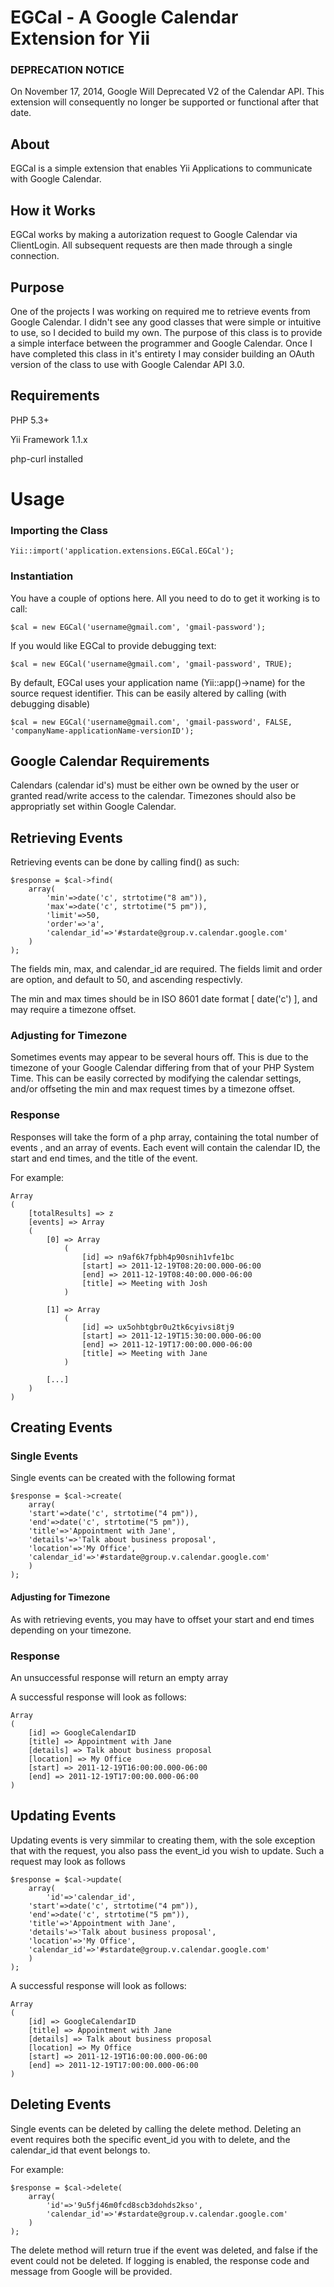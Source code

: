 EGCal - A Google Calendar Extension for Yii
=============

### DEPRECATION NOTICE
On November 17, 2014, Google Will Deprecated V2 of the Calendar API. This extension will consequently no longer be supported or functional after that date.

About
-----

EGCal is a simple extension that enables Yii Applications to communicate with Google Calendar.

How it Works
------------

EGCal works by making a autorization request to Google Calendar via ClientLogin. All subsequent requests are then
made through a single connection.

Purpose
-------
One of the projects I was working on required me to retrieve events from Google Calendar. I didn't see any good classes that were simple or intuitive to use, so I decided to build my own. The purpose of this class is to provide a simple interface between the programmer and Google Calendar. Once I have completed this class in it's entirety I may consider building an OAuth version of the class to use with Google Calendar API 3.0.

Requirements
------------
PHP 5.3+

Yii Framework 1.1.x

php-curl installed

Usage
=====

### Importing the Class

	Yii::import('application.extensions.EGCal.EGCal');


### Instantiation

You have a couple of options here. All you need to do to get it working is to call:

	$cal = new EGCal('username@gmail.com', 'gmail-password');


If you would like EGCal to provide debugging text:

	$cal = new EGCal('username@gmail.com', 'gmail-password', TRUE);


By default, EGCal uses your application name (Yii::app()->name) for the source request identifier. This can be easily altered by calling (with debugging disable)

	$cal = new EGCal('username@gmail.com', 'gmail-password', FALSE, 'companyName-applicationName-versionID');


Google Calendar Requirements
----------------------------

Calendars (calendar id's) must be either own be owned by the user or granted read/write access to the calendar.	
Timezones should also be appropriatly set within Google Calendar.		

Retrieving Events
-----------------

Retrieving events can be done by calling find() as such:  

	$response = $cal->find(
		array(
			'min'=>date('c', strtotime("8 am")), 
			'max'=>date('c', strtotime("5 pm")),
			'limit'=>50,
			'order'=>'a',
			'calendar_id'=>'#stardate@group.v.calendar.google.com'
		)
	);


The fields min, max, and calendar_id are required.
The fields limit and order are option, and default to 50, and ascending respectivly.

The min and max times should be in ISO 8601 date format [ date('c') ], and may require a timezone offset.


### Adjusting for Timezone

Sometimes events may appear to be several hours off. This is due to the timezone of your Google Calendar differing from that of your PHP System Time.
This can be easily corrected by modifying the calendar settings, and/or offseting the min and max request times by a timezone offset.

### Response
Responses will take the form of a php array, containing the total number of events , and an array of events.
Each event will contain the calendar ID, the start and end times, and the title of the event.

For example:



	Array
	(
	    [totalResults] => z
	    [events] => Array
		(
		    [0] => Array
		        (
		            [id] => n9af6k7fpbh4p90snih1vfe1bc
		            [start] => 2011-12-19T08:20:00.000-06:00
		            [end] => 2011-12-19T08:40:00.000-06:00
		            [title] => Meeting with Josh
		        )

		    [1] => Array
		        (
		            [id] => ux5ohbtgbr0u2tk6cyivsi8tj9
		            [start] => 2011-12-19T15:30:00.000-06:00
		            [end] => 2011-12-19T17:00:00.000-06:00
		            [title] => Meeting with Jane
		        )
			
		    [...]
		)
	)

	
Creating Events
---------------

### Single Events

Single events can be created with the following format

	$response = $cal->create(
	    array(
		'start'=>date('c', strtotime("4 pm")), 
		'end'=>date('c', strtotime("5 pm")),
		'title'=>'Appointment with Jane',
		'details'=>'Talk about business proposal',
		'location'=>'My Office',
		'calendar_id'=>'#stardate@group.v.calendar.google.com'
	    )
	);


#### Adjusting for Timezone

As with retrieving events, you may have to offset your start and end times depending on your timezone.

### Response

An unsuccessful response will return an empty array

A successful response will look as follows:

	Array
	(
	    [id] => GoogleCalendarID
	    [title] => Appointment with Jane
	    [details] => Talk about business proposal
	    [location] => My Office
	    [start] => 2011-12-19T16:00:00.000-06:00
	    [end] => 2011-12-19T17:00:00.000-06:00
	)

Updating Events
---------------

Updating events is very simmilar to creating them, with the sole exception that with the request, you also pass the event_id you wish to update. Such a request may look as follows

	$response = $cal->update(
	    array(
	        'id'=>'calendar_id',
		'start'=>date('c', strtotime("4 pm")), 
		'end'=>date('c', strtotime("5 pm")),
		'title'=>'Appointment with Jane',
		'details'=>'Talk about business proposal',
		'location'=>'My Office',
		'calendar_id'=>'#stardate@group.v.calendar.google.com'
	    )
	);
	
A successful response will look as follows:

	Array
	(
	    [id] => GoogleCalendarID
	    [title] => Appointment with Jane
	    [details] => Talk about business proposal
	    [location] => My Office
	    [start] => 2011-12-19T16:00:00.000-06:00
	    [end] => 2011-12-19T17:00:00.000-06:00
	)
	

Deleting Events
---------------

Single events can be deleted by calling the delete method. Deleting an event requires both the specific event_id you with to delete, and the calendar_id that event belongs to.

For example:

	$response = $cal->delete(
		array(
			'id'=>'9u5fj46m0fcd8scb3dohds2kso',
			'calendar_id'=>'#stardate@group.v.calendar.google.com'
		)
	);


The delete method will return true if the event was deleted, and false if the event could not be deleted. If logging is enabled, the response code and message from Google will be provided.
